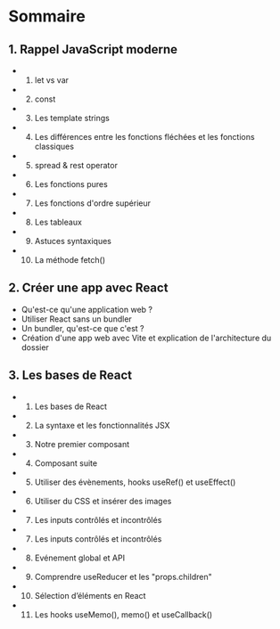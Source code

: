 
# Sommaire

## 1. Rappel JavaScript moderne
- 1. let vs var  
- 2. const
- 3. Les template strings 
- 4. Les différences entre les fonctions fléchées et les fonctions classiques 
- 5. spread & rest operator 
- 6. Les fonctions pures 
- 7. Les fonctions d'ordre supérieur 
- 8. Les tableaux 
- 9. Astuces syntaxiques 
- 10. La méthode fetch() 


## 2. Créer une app avec React
- Qu'est-ce qu'une application web ? 
- Utiliser React sans un bundler 
- Un bundler, qu'est-ce que c'est ? 
- Création d'une app web avec Vite et explication de l'architecture du dossier 

## 3. Les bases de React
- 1. Les bases de React  
- 2. La syntaxe et les fonctionnalités JSX  
- 3. Notre premier composant  
- 4. Composant suite
- 5. Utiliser des évènements, hooks useRef() et useEffect()  
- 6. Utiliser du CSS et insérer des images  
- 7. Les inputs contrôlés et incontrôlés
- 7. Les inputs contrôlés et incontrôlés
- 8. Evénement global et API
- 9. Comprendre useReducer et les "props.children"
- 10. Sélection d’éléments en React
- 11. Les hooks useMemo(),  memo() et useCallback() 